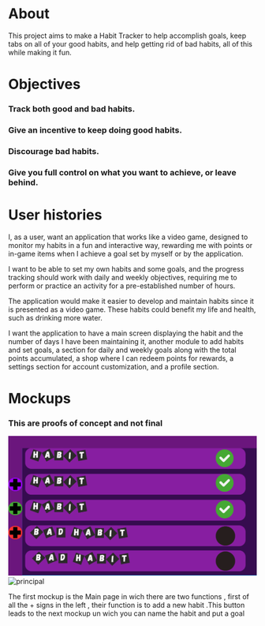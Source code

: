 # About
This project aims to make a Habit Tracker to help accomplish goals, keep tabs on all of your good habits, and help getting rid of bad habits, all of this while making it fun.

# Objectives
### Track both good and bad habits.
### Give an incentive to keep doing good habits.
### Discourage bad habits.
### Give you full control on what you want to achieve, or leave behind.

# User histories
I, as a user, want an application that works like a video game, designed to monitor my habits in a fun and interactive way, rewarding me with points or in-game items when I achieve a goal set by myself or by the application.

I want to be able to set my own habits and some goals, and the progress tracking should work with daily and weekly objectives, requiring me to perform or practice an activity for a pre-established number of hours.

The application would make it easier to develop and maintain habits since it is presented as a video game. These habits could benefit my life and health, such as drinking more water.

I want the application to have a main screen displaying the habit and the number of days I have been maintaining it, another module to add habits and set goals, a section for daily and weekly goals along with the total points accumulated, a shop where I can redeem points for rewards, a settings section for account customization, and a profile section.

# Mockups
### This are proofs of concept and not final
![principal](mockups/Principal.png)
![principal](mockups/Añadir.png)

The first mockup is the Main page in wich there are two functions , first of all the + signs in the left , their function is to add a new habit .This button leads to the next mockup un wich you can name the habit and put a goal

